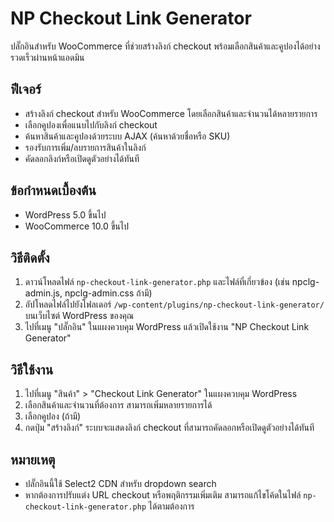 # NP Checkout Link Generator

ปลั๊กอินสำหรับ WooCommerce ที่ช่วยสร้างลิงก์ checkout พร้อมเลือกสินค้าและคูปองได้อย่างรวดเร็วผ่านหน้าแอดมิน

## ฟีเจอร์
- สร้างลิงก์ checkout สำหรับ WooCommerce โดยเลือกสินค้าและจำนวนได้หลายรายการ
- เลือกคูปองเพื่อแนบไปกับลิงก์ checkout
- ค้นหาสินค้าและคูปองด้วยระบบ AJAX (ค้นหาด้วยชื่อหรือ SKU)
- รองรับการเพิ่ม/ลบรายการสินค้าในลิงก์
- คัดลอกลิงก์หรือเปิดดูตัวอย่างได้ทันที

## ข้อกำหนดเบื้องต้น
- WordPress 5.0 ขึ้นไป
- WooCommerce 10.0 ขึ้นไป

## วิธีติดตั้ง
1. ดาวน์โหลดไฟล์ `np-checkout-link-generator.php` และไฟล์ที่เกี่ยวข้อง (เช่น npclg-admin.js, npclg-admin.css ถ้ามี)
2. อัปโหลดไฟล์ไปยังโฟลเดอร์ `/wp-content/plugins/np-checkout-link-generator/` บนเว็บไซต์ WordPress ของคุณ
3. ไปที่เมนู "ปลั๊กอิน" ในแผงควบคุม WordPress แล้วเปิดใช้งาน "NP Checkout Link Generator"

## วิธีใช้งาน
1. ไปที่เมนู "สินค้า" > "Checkout Link Generator" ในแผงควบคุม WordPress
2. เลือกสินค้าและจำนวนที่ต้องการ สามารถเพิ่มหลายรายการได้
3. เลือกคูปอง (ถ้ามี)
4. กดปุ่ม "สร้างลิงก์" ระบบจะแสดงลิงก์ checkout ที่สามารถคัดลอกหรือเปิดดูตัวอย่างได้ทันที

## หมายเหตุ
- ปลั๊กอินนี้ใช้ Select2 CDN สำหรับ dropdown search
- หากต้องการปรับแต่ง URL checkout หรือพฤติกรรมเพิ่มเติม สามารถแก้ไขโค้ดในไฟล์ `np-checkout-link-generator.php` ได้ตามต้องการ 